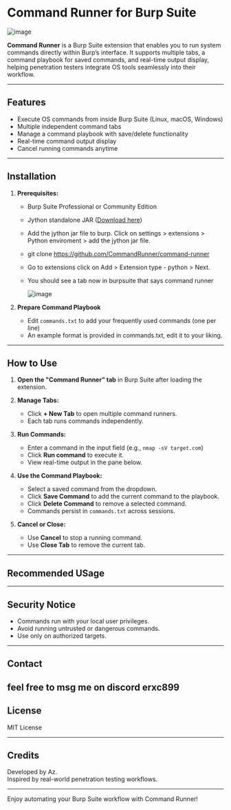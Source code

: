 # Command Runner for Burp Suite

![image](https://github.com/user-attachments/assets/530ae151-422d-4783-a974-362834a3871e)








**Command Runner** is a Burp Suite extension that enables you to run system commands directly within Burp’s interface. It supports multiple tabs, a command playbook for saved commands, and real-time output display, helping penetration testers integrate OS tools seamlessly into their workflow.

---

## Features

- Execute OS commands from inside Burp Suite (Linux, macOS, Windows)
- Multiple independent command tabs
- Manage a command playbook with save/delete functionality
- Real-time command output display
- Cancel running commands anytime

---

## Installation

1. **Prerequisites:**
   - Burp Suite Professional or Community Edition
   - Jython standalone JAR ([Download here](https://www.jython.org/download))
   - Add the jython jar file to burp. Click on settings > extensions > Python enviroment > add the jython jar file.
   - git clone https://github.com/CommandRunner/command-runner
   - Go to extensions click on Add > Extension type - python > Next.
   - You should see a tab now in burpsuite that says command runner
  
     ![image](https://github.com/user-attachments/assets/e6530413-3856-4a8a-8af4-c11b69449a27)


2. **Prepare Command Playbook**
   - Edit `commands.txt` to add your frequently used commands (one per line)
   - An example format is provided in commands.txt, edit it to your liking.

---

## How to Use

1. **Open the "Command Runner" tab** in Burp Suite after loading the extension.

2. **Manage Tabs:**
   - Click **+ New Tab** to open multiple command runners.
   - Each tab runs commands independently.

3. **Run Commands:**
   - Enter a command in the input field (e.g., `nmap -sV target.com`)
   - Click **Run command** to execute it.
   - View real-time output in the pane below.

4. **Use the Command Playbook:**
   - Select a saved command from the dropdown.
   - Click **Save Command** to add the current command to the playbook.
   - Click **Delete Command** to remove a selected command.
   - Commands persist in `commands.txt` across sessions.

5. **Cancel or Close:**
   - Use **Cancel** to stop a running command.
   - Use **Close Tab** to remove the current tab.

---

## Recommended USage


---

## Security Notice

- Commands run with your local user privileges.
- Avoid running untrusted or dangerous commands.
- Use only on authorized targets.

---

## Contact
feel free to msg me on discord erxc899
---

## License

MIT License

---

## Credits

Developed by Az.  
Inspired by real-world penetration testing workflows.

---

Enjoy automating your Burp Suite workflow with Command Runner!

